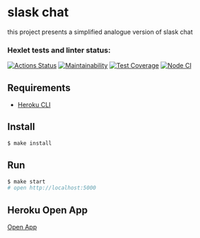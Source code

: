 # slask chat

this project presents a simplified analogue version of slask chat

### Hexlet tests and linter status:
[![Actions Status](https://github.com/Alatr/frontend-project-lvl4/workflows/hexlet-check/badge.svg)](https://github.com/Alatr/frontend-project-lvl4/actions)
[![Maintainability](https://api.codeclimate.com/v1/badges/d945e41dc1b4aff99bd9/maintainability)](https://codeclimate.com/github/Alatr/frontend-project-lvl4/maintainability)
[![Test Coverage](https://api.codeclimate.com/v1/badges/d945e41dc1b4aff99bd9/test_coverage)](https://codeclimate.com/github/Alatr/frontend-project-lvl4/test_coverage)
[![Node CI](https://github.com/Alatr/frontend-project-lvl4/actions/workflows/nodejs.yml/badge.svg)](https://github.com/Alatr/frontend-project-lvl4/actions/workflows/nodejs.yml)


## Requirements

* [Heroku CLI](https://devcenter.heroku.com/articles/heroku-cli)

## Install

```sh
$ make install
```

## Run

```sh
$ make start
# open http://localhost:5000
```
## Heroku Open App

[Open App](https://frontend-project-slack-chat.herokuapp.com/)